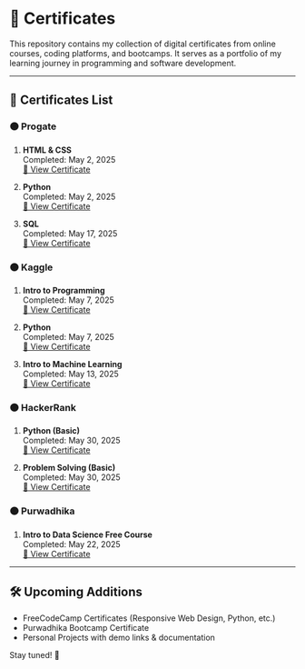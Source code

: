 # 📜 Certificates

This repository contains my collection of digital certificates from online courses, coding platforms, and bootcamps. It serves as a portfolio of my learning journey in programming and software development.

---

## 📌 Certificates List

### 🟠 Progate

1. **HTML & CSS**  
   Completed: May 2, 2025  
   [🔗 View Certificate](https://progate.com/course_certificate/bfedced8svm53a)  

2. **Python**  
   Completed: May 2, 2025  
   [🔗 View Certificate](https://progate.com/course_certificate/7c03e1a3svn5rf)

2. **SQL**  
   Completed: May 17, 2025  
   [🔗 View Certificate](https://progate.com/courses/sql#certificate)
   
### 🟠 Kaggle

1. **Intro to Programming**  
   Completed: May 7, 2025  
   [🔗 View Certificate](https://www.kaggle.com/certification/badges/bonifasiussinurat/30)  

2. **Python**  
   Completed: May 7, 2025  
   [🔗 View Certificate](https://www.kaggle.com/learn/certification/bonifasiussinurat/python)

3. **Intro to Machine Learning**  
   Completed: May 13, 2025  
   [🔗 View Certificate](https://www.kaggle.com/learn/certification/bonifasiussinurat/intro-to-machine-learning)

### 🟠 HackerRank

1. **Python (Basic)**  
   Completed: May 30, 2025  
   [🔗 View Certificate](https://www.hackerrank.com/certificates/9b949b417089)
  
2. **Problem Solving (Basic)**  
   Completed: May 30, 2025  
   [🔗 View Certificate](https://www.hackerrank.com/certificates/2ba40842a106)

### 🟠 Purwadhika

1. **Intro to Data Science Free Course**  
   Completed: May 22, 2025  
   [🔗 View Certificate](https://purwadhika.com/verify-certificate/PWDK-ITDSFC-250428-0000004)  


---

## 🛠️ Upcoming Additions

- FreeCodeCamp Certificates (Responsive Web Design, Python, etc.)
- Purwadhika Bootcamp Certificate
- Personal Projects with demo links & documentation

Stay tuned! 🚀
